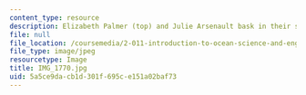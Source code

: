 ```yaml
---
content_type: resource
description: Elizabeth Palmer (top) and Julie Arsenault bask in their success.
file: null
file_location: /coursemedia/2-011-introduction-to-ocean-science-and-engineering-spring-2006/5a5ce9dacb1d301f695ce151a02baf73_IMG_1770.jpg
file_type: image/jpeg
resourcetype: Image
title: IMG_1770.jpg
uid: 5a5ce9da-cb1d-301f-695c-e151a02baf73
---
```

